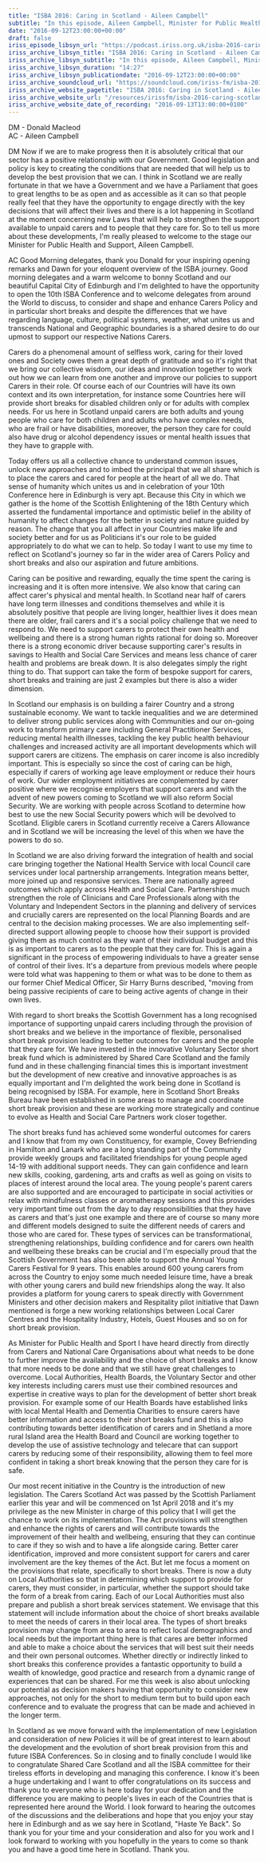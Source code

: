 ```yaml
---
title: "ISBA 2016: Caring in Scotland - Aileen Campbell"
subtitle: "In this episode, Aileen Campbell, Minister for Public Health and Sport talks about: How the Scottish Government hopes to support carers – paid and unpaid New social security powers are being devolved to Scotland, how might these be best used?"
date: "2016-09-12T23:00:00+00:00"
draft: false
iriss_episode_libsyn_url: "https://podcast.iriss.org.uk/isba-2016-caring-in-scotland-aileen-campbell-1"
iriss_archive_libsyn_title: "ISBA 2016: Caring in Scotland - Aileen Campbell"
iriss_archive_libsyn_subtitle: "In this episode, Aileen Campbell, Minister for Public Health and Sport talks about: How the Scottish Government hopes to support carers – paid and unpaid New social security powers are being devolved to Scotland, how might these be best used?"
iriss_archive_libsyn_duration: "14:27"
iriss_archive_libsyn_publicationdate: "2016-09-12T23:00:00+00:00"
iriss_archive_soundcloud_url: "https://soundcloud.com/iriss-fm/isba-2016-caring-in-scotland"
iriss_archive_website_pagetitle: "ISBA 2016: Caring in Scotland - Aileen Campbell"
iriss_archive_website_url: "/resources/irissfm/isba-2016-caring-scotland-aileen-campbell"
iriss_archive_website_date_of_recording: "2016-09-13T13:00:00+0100"
---
```

DM - Donald Macleod  
AC - Aileen Campbell

DM Now if we are to make progress then it is absolutely critical that our sector has a positive relationship with our Government. Good legislation and policy is key to creating the conditions that are needed that will help us to develop the best provision that we can. I think in Scotland we are really fortunate in that we have a Government and we have a Parliament that goes to great lengths to be as open and as accessible as it can so that people really feel that they have the opportunity to engage directly with the key decisions that will affect their lives and there is a lot happening in Scotland at the moment concerning new Laws that will help to strengthen the support available to unpaid carers and to people that they care for. So to tell us more about these developments, I'm really pleased to welcome to the stage our Minister for Public Health and Support, Aileen Campbell.

AC Good Morning delegates, thank you Donald for your inspiring opening remarks and Dawn for your eloquent overview of the ISBA journey. Good morning delegates and a warm welcome to bonny Scotland and our beautiful Capital City of Edinburgh and I'm delighted to have the opportunity to open the 10th ISBA Conference and to welcome delegates from around the World to discuss, to consider and shape and enhance Carers Policy and in particular short breaks and despite the differences that we have regarding language, culture, political systems, weather, what unites us and transcends National and Geographic boundaries is a shared desire to do our upmost to support our respective Nations Carers.

Carers do a phenomenal amount of selfless work, caring for their loved ones and Society owes them a great depth of gratitude and so it's right that we bring our collective wisdom, our ideas and innovation together to work out how we can learn from one another and improve our policies to support Carers in their role. Of course each of our Countries will have its own context and its own interpretation, for instance some Countries here will provide short breaks for disabled children only or for adults with complex needs. For us here in Scotland unpaid carers are both adults and young people who care for both children and adults who have complex needs, who are frail or have disabilities, moreover, the person they care for could also have drug or alcohol dependency issues or mental health issues that they have to grapple with.

Today offers us all a collective chance to understand common issues, unlock new approaches and to imbed the principal that we all share which is to place the carers and cared for people at the heart of all we do. That sense of humanity which unites us and in celebration of your 10th Conference here in Edinburgh is very apt. Because this City in which we gather is the home of the Scottish Enlightening of the 18th Century which asserted the fundamental importance and optimistic belief in the ability of humanity to affect changes for the better in society and nature guided by reason. The change that you all affect in your Countries make life and society better and for us as Politicians it's our role to be guided appropriately to do what we can to help. So today I want to use my time to reflect on Scotland's journey so far in the wider area of Carers Policy and short breaks and also our aspiration and future ambitions.

Caring can be positive and rewarding, equally the time spent the caring is increasing and it is often more intensive. We also know that caring can affect carer's physical and mental health. In Scotland near half of carers have long term illnesses and conditions themselves and while it is absolutely positive that people are living longer, healthier lives it does mean there are older, frail carers and it's a social policy challenge that we need to respond to. We need to support carers to protect their own health and wellbeing and there is a strong human rights rational for doing so. Moreover there is a strong economic driver because supporting carer's results in savings to Health and Social Care Services and means less chance of carer health and problems are break down. It is also delegates simply the right thing to do. That support can take the form of bespoke support for carers, short breaks and training are just 2 examples but there is also a wider dimension.

In Scotland our emphasis is on building a fairer Country and a strong sustainable economy. We want to tackle inequalities and we are determined to deliver strong public services along with Communities and our on-going work to transform primary care including General Practitioner Services, reducing mental health illnesses, tackling the key public health behaviour challenges and increased activity are all important developments which will support carers are citizens. The emphasis on carer income is also incredibly important. This is especially so since the cost of caring can be high, especially if carers of working age leave employment or reduce their hours of work. Our wider employment initiatives are complemented by carer positive where we recognise employers that support carers and with the advent of new powers coming to Scotland we will also reform Social Security. We are working with people across Scotland to determine how best to use the new Social Security powers which will be devolved to Scotland. Eligible carers in Scotland currently receive a Carers Allowance and in Scotland we will be increasing the level of this when we have the powers to do so.

In Scotland we are also driving forward the integration of health and social care bringing together the National Health Service with local Council care services under local partnership arrangements. Integration means better, more joined up and responsive services. There are nationally agreed outcomes which apply across Health and Social Care. Partnerships much strengthen the role of Clinicians and Care Professionals along with the Voluntary and Independent Sectors in the planning and delivery of services and crucially carers are represented on the local Planning Boards and are central to the decision making processes. We are also implementing self-directed support allowing people to choose how their support is provided giving them as much control as they want of their individual budget and this is as important to carers as to the people that they care for. This is again a significant in the process of empowering individuals to have a greater sense of control of their lives. It's a departure from previous models where people were told what was happening to them or what was to be done to them as our former Chief Medical Officer, Sir Harry Burns described, "moving from being passive recipients of care to being active agents of change in their own lives.

With regard to short breaks the Scottish Government has a long recognised importance of supporting unpaid carers including through the provision of short breaks and we believe in the importance of flexible, personalised short break provision leading to better outcomes for carers and the people that they care for. We have invested in the innovative Voluntary Sector short break fund which is administered by Shared Care Scotland and the family fund and in these challenging financial times this is important investment but the development of new creative and innovative approaches is as equally important and I'm delighted the work being done in Scotland is being recognised by ISBA. For example, here in Scotland Short Breaks Bureau have been established in some areas to manage and coordinate short break provision and these are working more strategically and continue to evolve as Health and Social Care Partners work closer together.

The short breaks fund has achieved some wonderful outcomes for carers and I know that from my own Constituency, for example, Covey Befriending in Hamilton and Lanark who are a long standing part of the Community provide weekly groups and facilitated friendships for young people aged 14-19 with additional support needs. They can gain confidence and learn new skills, cooking, gardening, arts and crafts as well as going on visits to places of interest around the local area. The young people's parent carers are also supported and are encouraged to participate in social activities or relax with mindfulness classes or aromatherapy sessions and this provides very important time out from the day to day responsibilities that they have as carers and that's just one example and there are of course so many more and different models designed to suite the different needs of carers and those who are cared for. These types of services can be transformational, strengthening relationships, building confidence and for carers own health and wellbeing these breaks can be crucial and I'm especially proud that the Scottish Government has also been able to support the Annual Young Carers Festival for 9 years. This enables around 600 young carers from across the Country to enjoy some much needed leisure time, have a break with other young carers and build new friendships along the way. It also provides a platform for young carers to speak directly with Government Ministers and other decision makers and Respitality pilot initiative that Dawn mentioned is forge a new working relationships between Local Carer Centres and the Hospitality Industry, Hotels, Guest Houses and so on for short break provision.

As Minister for Public Health and Sport I have heard directly from directly from Carers and National Care Organisations about what needs to be done to further improve the availability and the choice of short breaks and I know that more needs to be done and that we still have great challenges to overcome. Local Authorities, Health Boards, the Voluntary Sector and other key interests including carers must use their combined resources and expertise in creative ways to plan for the development of better short break provision. For example some of our Health Boards have established links with local Mental Health and Dementia Charities to ensure carers have better information and access to their short breaks fund and this is also contributing towards better identification of carers and in Shetland a more rural Island area the Health Board and Council are working together to develop the use of assistive technology and telecare that can support carers by reducing some of their responsibility, allowing them to feel more confident in taking a short break knowing that the person they care for is safe.

Our most recent initiative in the Country is the introduction of new legislation. The Carers Scotland Act was passed by the Scottish Parliament earlier this year and will be commenced on 1st April 2018 and it's my privilege as the new Minister in charge of this policy that I will get the chance to work on its implementation. The Act provisions will strengthen and enhance the rights of carers and will contribute towards the improvement of their health and wellbeing, ensuring that they can continue to care if they so wish and to have a life alongside caring. Better carer identification, improved and more consistent support for carers and carer involvement are the key themes of the Act. But let me focus a moment on the provisions that relate, specifically to short breaks. There is now a duty on Local Authorities so that in determining which support to provide for carers, they must consider, in particular, whether the support should take the form of a break from caring. Each of our Local Authorities must also prepare and publish a short break services statement. We envisage that this statement will include information about the choice of short breaks available to meet the needs of carers in their local area. The types of short breaks provision may change from area to area to reflect local demographics and local needs but the important thing here is that cares are better informed and able to make a choice about the services that will best suit their needs and their own personal outcomes. Whether directly or indirectly linked to short breaks this conference provides a fantastic opportunity to build a wealth of knowledge, good practice and research from a dynamic range of experiences that can be shared. For me this week is also about unlocking our potential as decision makers having that opportunity to consider new approaches, not only for the short to medium term but to build upon each conference and to evaluate the progress that can be made and achieved in the longer term.

In Scotland as we move forward with the implementation of new Legislation and consideration of new Policies it will be of great interest to learn about the development and the evolution of short break provision from this and future ISBA Conferences. So in closing and to finally conclude I would like to congratulate Shared Care Scotland and all the ISBA committee for their tireless efforts in developing and managing this conference. I know it's been a huge undertaking and I want to offer congratulations on its success and thank you to everyone who is here today for your dedication and the difference you are making to people's lives in each of the Countries that is represented here around the World. I look forward to hearing the outcomes of the discussions and the deliberations and hope that you enjoy your stay here in Edinburgh and as we say here in Scotland, "Haste Ye Back". So thank you for your time and your consideration and also for you work and I look forward to working with you hopefully in the years to come so thank you and have a good time here in Scotland. Thank you.